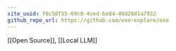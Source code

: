 ```yaml
---
site_uuid: f8c58f55-69c0-4ced-be84-48d28d1a7932
github_repo_url: https://github.com/exo-explore/exo
---
```

[[Open Source]], [[Local LLM]]
